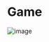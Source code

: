 # Game
![image](https://github.com/alvin-dotcom/Game/assets/113367440/374f58e7-e4e1-41c0-aa45-d4bb6f86212e)
